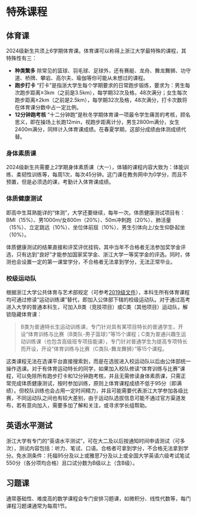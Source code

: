 # 特殊课程

## 体育课

2024级新生共须上6学期体育课。体育课可以称得上浙江大学最特殊的课程，其特殊性有三：

- **种类繁多**
除常见的篮球、羽毛球、足球外，还有赛艇、龙舟、舞龙舞狮、功守道、桥牌、攀岩、高尔夫、瑜伽等你可能从未想过的课程。
- **跑步打卡**
“打卡”是指浙大学生每个学期要求的日常跑步锻炼，要求为：男生每次跑步距离≥3km（之前是3.5km），每学期32次及格，48次满分；女生每次跑步距离≥2km（之前是2.5km），每学期32次及格，48次满分，打卡次数将在体育课分数中占一定比例。
- **12分钟跑考核**
“十二分钟跑”是秋冬学期体育课一项最令学生痛苦的考核，顾名思义，即在操场上长跑12min，视跑步距离计分，男生2800m满分，女生2400m满分，同样计入体育课成绩。在春夏学期，这部分成绩由体测成绩代替。

### 身体素质课

2024级新生共需要上2学期身体素质课（大一），体辅的课程内容大致为：体能训练、柔韧性训练等，每周1次，每次45分钟。这门课在教务网中为0学分，而且不预置，但是必须选的课，考勤计入体育课成绩。

### 体质健康测试

即高中生耳熟能详的“体测”，大学还要继续，每年一次。体质健康测试项目有：BMI（15%）、男1000m/女800m（20%）、50m冲刺跑（20%）、肺活量（15%）、立定跳远（10%）、坐位体前屈（10%）、男生引体向上/女生仰卧起坐（10%）。

体质健康测试的结果直接和评奖评优挂钩，其中当年不合格者无法参加奖学金评选，只有达到“良好”才能参加国家奖学金、浙江大学一等奖学金的评选。同时，体测也会设置一定的第一课堂学分，不合格者无法拿到学分，无法正常毕业。

### 校级运动队

根据浙江大学公共体育与艺术部规定（可参考[2019级文件](http://www.tyys.zju.edu.cn/redir.php?catalog_id=172628&object_id=163494)），本科生所有体育课程均可通过修读“运动训练课”替代，即加入公体部下辖的校级运动队。对于通过高考进入大学的普通本科生，可加入B类（竞技项目）或C类（其他项目）运动队，解锁隐藏体育课：

> B类为普通特长生运动训练课，专门针对具有某项目特长的普通学生，开设“体育训练与比赛（B类队-男子篮球）”等15个课程；C类为普通兴趣生运动训练课（也包含高级班专项技能课），专门针对普通学生为提高专项特长而开设，开设“体育训练与比赛（C类队-舞龙舞狮）”等15个课程。

这类课程无法在选课平台直接搜索到，而是在选拔进入校运动队以后由公体部统一操作选课。对于有体育运动特长的同学，如果加入校队修读“体育训练与比赛”课程，可以免除所有跑步打卡和12分钟跑考核，并且无需修读身体素质课，只需正常完成体质健康测试，按时参加训练，原则上体育课程成绩不低于95分（即满绩）。但校队训练也会占用一定时间精力，并且可能需要代表浙江大学参加各级比赛，不同运动队之间也有较大差别，由于运动队选拔信息可能不通过官方渠道发布，若有意向加入，需要多加了解和关注，或寻求学长组帮助。

## 英语水平测试

浙江大学有专门的“英语水平测试”，可在大二及以后按通知时间申请测试（可多次），测试内容包括：听力、笔试、口语。合格者可拿到学分，不合格无法拿到学分。免水测条件：托福95分及以上或雅思7分及以上或全国大学英语六级考试笔试550分（各分项均合格）且口试分数为B级以上（含B级）。

## 习题课

通常基础性、难度高的数学课程会专门安排习题课，如微积分、线性代数等，每门课程习题课通常为每周1节。

